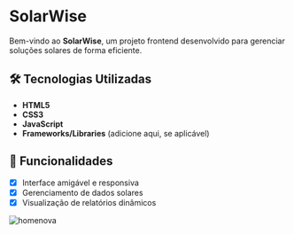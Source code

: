 # SolarWise

Bem-vindo ao **SolarWise**, um projeto frontend desenvolvido para gerenciar soluções solares de forma eficiente.

## 🛠️ Tecnologias Utilizadas

- **HTML5**
- **CSS3**
- **JavaScript**
- **Frameworks/Libraries** (adicione aqui, se aplicável)

## 🚀 Funcionalidades

- [x] Interface amigável e responsiva
- [x] Gerenciamento de dados solares
- [x] Visualização de relatórios dinâmicos

![homenova](https://github.com/user-attachments/assets/12916e9c-a686-45d2-b9f8-5350c808dead)

